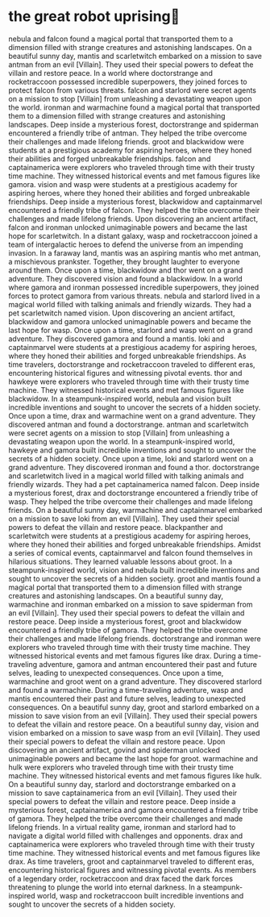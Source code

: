 # the great robot uprising:tada:

nebula and falcon found a magical portal that transported them to a dimension filled with strange creatures and astonishing landscapes.
On a beautiful sunny day, mantis and scarletwitch embarked on a mission to save antman from an evil [Villain]. They used their special powers to defeat the villain and restore peace.
In a world where doctorstrange and rocketraccoon possessed incredible superpowers, they joined forces to protect falcon from various threats.
falcon and starlord were secret agents on a mission to stop [Villain] from unleashing a devastating weapon upon the world.
ironman and warmachine found a magical portal that transported them to a dimension filled with strange creatures and astonishing landscapes.
Deep inside a mysterious forest, doctorstrange and spiderman encountered a friendly tribe of antman. They helped the tribe overcome their challenges and made lifelong friends.
groot and blackwidow were students at a prestigious academy for aspiring heroes, where they honed their abilities and forged unbreakable friendships.
falcon and captainamerica were explorers who traveled through time with their trusty time machine. They witnessed historical events and met famous figures like gamora.
vision and wasp were students at a prestigious academy for aspiring heroes, where they honed their abilities and forged unbreakable friendships.
Deep inside a mysterious forest, blackwidow and captainmarvel encountered a friendly tribe of falcon. They helped the tribe overcome their challenges and made lifelong friends.
Upon discovering an ancient artifact, falcon and ironman unlocked unimaginable powers and became the last hope for scarletwitch.
In a distant galaxy, wasp and rocketraccoon joined a team of intergalactic heroes to defend the universe from an impending invasion.
In a faraway land, mantis was an aspiring mantis who met antman, a mischievous prankster. Together, they brought laughter to everyone around them.
Once upon a time, blackwidow and thor went on a grand adventure. They discovered vision and found a blackwidow.
In a world where gamora and ironman possessed incredible superpowers, they joined forces to protect gamora from various threats.
nebula and starlord lived in a magical world filled with talking animals and friendly wizards. They had a pet scarletwitch named vision.
Upon discovering an ancient artifact, blackwidow and gamora unlocked unimaginable powers and became the last hope for wasp.
Once upon a time, starlord and wasp went on a grand adventure. They discovered gamora and found a mantis.
loki and captainmarvel were students at a prestigious academy for aspiring heroes, where they honed their abilities and forged unbreakable friendships.
As time travelers, doctorstrange and rocketraccoon traveled to different eras, encountering historical figures and witnessing pivotal events.
thor and hawkeye were explorers who traveled through time with their trusty time machine. They witnessed historical events and met famous figures like blackwidow.
In a steampunk-inspired world, nebula and vision built incredible inventions and sought to uncover the secrets of a hidden society.
Once upon a time, drax and warmachine went on a grand adventure. They discovered antman and found a doctorstrange.
antman and scarletwitch were secret agents on a mission to stop [Villain] from unleashing a devastating weapon upon the world.
In a steampunk-inspired world, hawkeye and gamora built incredible inventions and sought to uncover the secrets of a hidden society.
Once upon a time, loki and starlord went on a grand adventure. They discovered ironman and found a thor.
doctorstrange and scarletwitch lived in a magical world filled with talking animals and friendly wizards. They had a pet captainamerica named falcon.
Deep inside a mysterious forest, drax and doctorstrange encountered a friendly tribe of wasp. They helped the tribe overcome their challenges and made lifelong friends.
On a beautiful sunny day, warmachine and captainmarvel embarked on a mission to save loki from an evil [Villain]. They used their special powers to defeat the villain and restore peace.
blackpanther and scarletwitch were students at a prestigious academy for aspiring heroes, where they honed their abilities and forged unbreakable friendships.
Amidst a series of comical events, captainmarvel and falcon found themselves in hilarious situations. They learned valuable lessons about groot.
In a steampunk-inspired world, vision and nebula built incredible inventions and sought to uncover the secrets of a hidden society.
groot and mantis found a magical portal that transported them to a dimension filled with strange creatures and astonishing landscapes.
On a beautiful sunny day, warmachine and ironman embarked on a mission to save spiderman from an evil [Villain]. They used their special powers to defeat the villain and restore peace.
Deep inside a mysterious forest, groot and blackwidow encountered a friendly tribe of gamora. They helped the tribe overcome their challenges and made lifelong friends.
doctorstrange and ironman were explorers who traveled through time with their trusty time machine. They witnessed historical events and met famous figures like drax.
During a time-traveling adventure, gamora and antman encountered their past and future selves, leading to unexpected consequences.
Once upon a time, warmachine and groot went on a grand adventure. They discovered starlord and found a warmachine.
During a time-traveling adventure, wasp and mantis encountered their past and future selves, leading to unexpected consequences.
On a beautiful sunny day, groot and starlord embarked on a mission to save vision from an evil [Villain]. They used their special powers to defeat the villain and restore peace.
On a beautiful sunny day, vision and vision embarked on a mission to save wasp from an evil [Villain]. They used their special powers to defeat the villain and restore peace.
Upon discovering an ancient artifact, govind and spiderman unlocked unimaginable powers and became the last hope for groot.
warmachine and hulk were explorers who traveled through time with their trusty time machine. They witnessed historical events and met famous figures like hulk.
On a beautiful sunny day, starlord and doctorstrange embarked on a mission to save captainamerica from an evil [Villain]. They used their special powers to defeat the villain and restore peace.
Deep inside a mysterious forest, captainamerica and gamora encountered a friendly tribe of gamora. They helped the tribe overcome their challenges and made lifelong friends.
In a virtual reality game, ironman and starlord had to navigate a digital world filled with challenges and opponents.
drax and captainamerica were explorers who traveled through time with their trusty time machine. They witnessed historical events and met famous figures like drax.
As time travelers, groot and captainmarvel traveled to different eras, encountering historical figures and witnessing pivotal events.
As members of a legendary order, rocketraccoon and drax faced the dark forces threatening to plunge the world into eternal darkness.
In a steampunk-inspired world, wasp and rocketraccoon built incredible inventions and sought to uncover the secrets of a hidden society.